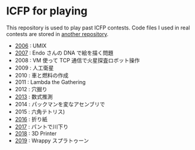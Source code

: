 # ICFP for playing

This repository is used to play past ICFP contests.
Code files I used in real contests are stored in [another repository](https://github.com/peria/real_icfpc).

- [2006](./2006) : UMIX
- [2007](./2007) : Endo さんの DNA で絵を描く問題
- 2008 : VM 使って TCP 通信で火星探査ロボット操作
- 2009 : 人工衛星
- 2010 : 車と燃料の作成
- 2011 : Lambda the Gathering
- 2012 : 穴掘り
- [2013](./2013) : 数式推測
- 2014 : パックマンを変なアセンブリで
- 2015 : 六角テトリス)
- [2016](./2016) : 折り紙
- [2017](./2017) : パントで川下り
- [2018](./2018) : 3D Printer
- [2019](./2019) : Wrappy スプラトゥーン
